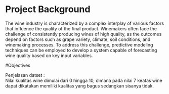 # Project Background
The wine industry is characterized by a complex interplay of various factors that influence the quality of the final product. Winemakers often face the challenge of consistently producing wines of high quality, as the outcomes depend on factors such as grape variety, climate, soil conditions, and winemaking processes. To address this challenge, predictive modeling techniques can be employed to develop a system capable of forecasting wine quality based on key input variables.

#Objectives


Penjelasan datset :  
Nilai kualitas wine dimulai dari 0 hingga 10, dimana pada nilai 7 keatas wine dapat dikatakan memiliki kualitas yang bagus sedangkan sisanya tidak.
